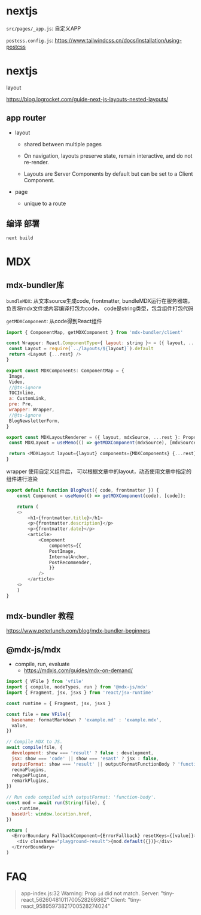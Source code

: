 # nextjs



 `src/pages/_app.js`: 自定义APP

`postcss.config.js`: https://www.tailwindcss.cn/docs/installation/using-postcss


# nextjs 


layout

https://blog.logrocket.com/guide-next-js-layouts-nested-layouts/



## app router

- layout
  - shared between multiple pages
  - On navigation, layouts preserve state, remain interactive, and do not re-render.

  - Layouts are Server Components by default but can be set to a Client Component.

- page
  -  unique to a route

## 编译 部署

```
next build
```


 # MDX


## mdx-bundler库

`bundleMDX`: 从文本source生成code, frontmatter,  bundleMDX运行在服务器端，负责将mdx文件或内容编译打包为code， code是string类型，包含组件打包代码

`getMDXComponent`:  从code得到React组件

 ```js
import { ComponentMap, getMDXComponent } from 'mdx-bundler/client'

const Wrapper: React.ComponentType<{ layout: string }> = ({ layout, ...rest }) => {
  const Layout = require(`../layouts/${layout}`).default
  return <Layout {...rest} />
}

export const MDXComponents: ComponentMap = {
  Image,
  Video,
  //@ts-ignore
  TOCInline,
  a: CustomLink,
  pre: Pre,
  wrapper: Wrapper,
  //@ts-ignore
  BlogNewsletterForm,
}

export const MDXLayoutRenderer = ({ layout, mdxSource, ...rest }: Props) => {
  const MDXLayout = useMemo(() => getMDXComponent(mdxSource), [mdxSource])

  return <MDXLayout layout={layout} components={MDXComponents} {...rest} />
}
```

wrapper 使用自定义组件后， 可以根据文章中的layout，动态使用文章中指定的组件进行渲染

``` js
export default function BlogPost({ code, frontmatter }) {
    const Component = useMemo(() => getMDXComponent(code), [code]);

    return (
    <>
        <h1>{frontmatter.title}</h1>
        <p>{frontmatter.description}</p>
        <p>{frontmatter.date}</p>
        <article>
            <Component
                componets={{
                PostImage,
                InternalAnchor,
                PostRecommender,
                }}
            />
        </article>
    <>
    )
}
```


## mdx-bundler 教程
https://www.peterlunch.com/blog/mdx-bundler-beginners


## @mdx-js/mdx


- compile, run, evaluate
  - https://mdxjs.com/guides/mdx-on-demand/  


```js
import { VFile } from 'vfile'
import { compile, nodeTypes, run } from '@mdx-js/mdx'
import { Fragment, jsx, jsxs } from 'react/jsx-runtime'

const runtime = { Fragment, jsx, jsxs }

const file = new VFile({
  basename: formatMarkdown ? 'example.md' : 'example.mdx',
  value,
})

// Compile MDX to JS.
await compile(file, {
  development: show === 'result' ? false : development,
  jsx: show === 'code' || show === 'esast' ? jsx : false,
  outputFormat: show === 'result' || outputFormatFunctionBody ? 'function-body' : 'program',
  recmaPlugins,
  rehypePlugins,
  remarkPlugins,
})

// Run code compiled with outputFormat: 'function-body'.
const mod = await run(String(file), {
  ...runtime,
  baseUrl: window.location.href,
})

return (
  <ErrorBoundary FallbackComponent={ErrorFallback} resetKeys={[value]}>
    <div className="playground-result">{mod.default({})}</div>
  </ErrorBoundary>
)
```

# FAQ

> app-index.js:32 Warning: Prop `id` did not match. Server: "tiny-react_56260481011700528269862" Client: "tiny-react_95895973821700528274024"


